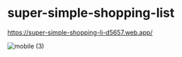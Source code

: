 # super-simple-shopping-list

https://super-simple-shopping-li-d5657.web.app/

![mobile (3)](https://github.com/adrianmartinsen/super-simple-shopping-list/assets/63496028/42d0eb19-2885-40d3-8f57-0854ba9d13a0)
